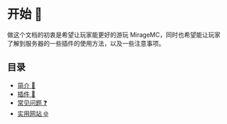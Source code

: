 # 开始 🛫

做这个文档的初衷是希望让玩家能更好的游玩 MirageMC，同时也希望能让玩家了解到服务器的一些插件的使用方法，以及一些注意事项。

## 目录

- [简介 📃](/intro)
- [插件 🧩](/plugin)
- [常见问题 ❓](/faq)
- [实用网站 🌐](/useful-site)

